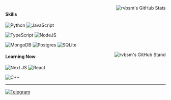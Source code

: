 <img align="right" alt="rvbsm's GitHub Stats" src="https://github-readme-stats.vercel.app/api?username=rvbsm&theme=dracula" unselectable="on" />

#### Skills
![Python](https://img.shields.io/badge/python-3670A0?style=for-the-badge&logo=python&logoColor=ffdd54)
![JavaScript](https://img.shields.io/badge/javascript-%23323330.svg?style=for-the-badge&logo=javascript&logoColor=%23F7DF1E)

![TypeScript](https://img.shields.io/badge/typescript-%23007ACC.svg?style=for-the-badge&logo=typescript&logoColor=white)
![NodeJS](https://img.shields.io/badge/node.js-6DA55F?style=for-the-badge&logo=node.js&logoColor=white)

![MongoDB](https://img.shields.io/badge/MongoDB-%234ea94b.svg?style=for-the-badge&logo=mongodb&logoColor=white)
![Postgres](https://img.shields.io/badge/postgres-%23316192.svg?style=for-the-badge&logo=postgresql&logoColor=white)
![SQLite](https://img.shields.io/badge/sqlite-%2307405e.svg?style=for-the-badge&logo=sqlite&logoColor=white)

<img align="right" alt="rvbsm's GitHub Stand" src="https://github-profile-trophy.vercel.app/?username=rvbsm&theme=onedark&margin-w=18&column=4&title=Stars,Followers,Commits,Issues&no-bg=true" unselectable="on" />

#### Learning Now
![Next JS](https://img.shields.io/badge/Next-black?style=for-the-badge&logo=next.js&logoColor=white)
![React](https://img.shields.io/badge/react-%2320232a.svg?style=for-the-badge&logo=react&logoColor=%2361DAFB)

![C++](https://img.shields.io/badge/c++-%2300599C.svg?style=for-the-badge&logo=c%2B%2B&logoColor=white)

---

[![Telegram](https://img.shields.io/badge/Telegram-2CA5E0?style=for-the-badge&logo=telegram&logoColor=white)][telegram]



[telegram]: https://t.me/rvbsm
